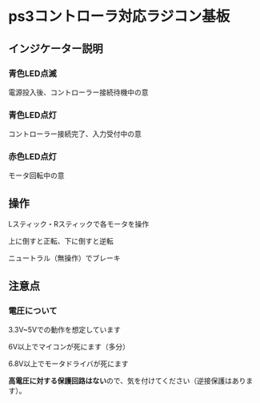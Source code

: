 # ps3コントローラ対応ラジコン基板
## インジケーター説明
### 青色LED点滅
電源投入後、コントローラー接続待機中の意
### 青色LED点灯
コントローラー接続完了、入力受付中の意
### 赤色LED点灯
モータ回転中の意

## 操作
Lスティック・Rスティックで各モータを操作

上に倒すと正転、下に倒すと逆転

ニュートラル（無操作）でブレーキ

## 注意点
### 電圧について
3.3V~5Vでの動作を想定しています

6V以上でマイコンが死にます（多分）

6.8V以上でモータドライバが死にます

**高電圧に対する保護回路はない**ので、気を付けてください（逆接保護はあります）。